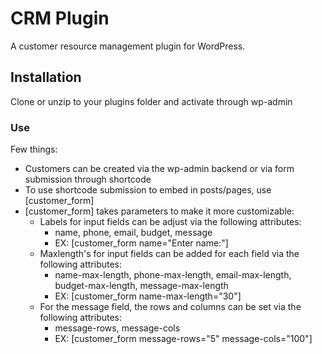 # CRM Plugin
A customer resource management plugin for WordPress. 
## Installation
Clone or unzip to your plugins folder and activate through wp-admin 
### Use
Few things:
- Customers can be created via the wp-admin backend or via form submission through shortcode
- To use shortcode submission to embed in posts/pages, use [customer_form]
- [customer_form] takes parameters to make it more customizable:
	- Labels for input fields can be adjust via the following attributes:
		- name, phone, email, budget, message
		- EX: [customer_form name="Enter name:"]
	- Maxlength's for input fields can be added for each field via the following attributes:
		- name-max-length, phone-max-length, email-max-length, budget-max-length, message-max-length
		- EX: [customer_form name-max-length="30"]
	- For the message field, the rows and columns can be set via the following attributes:
		- message-rows, message-cols
		- EX: [customer_form message-rows="5" message-cols="100"]